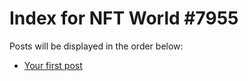 # Index for NFT World #7955
Posts will be displayed in the order below:

- [Your first post](./001-first.md)


